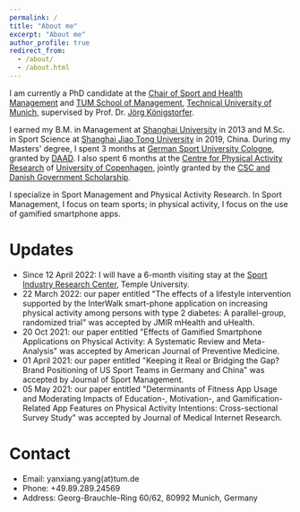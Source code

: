 ```yaml
---
permalink: /
title: "About me"
excerpt: "About me"
author_profile: true
redirect_from: 
  - /about/
  - /about.html
---
```


I am currently a PhD candidate at the [Chair of Sport and Health Management](https://www.sg.tum.de/en/mgt/home/) and [TUM School of Management](https://www.wi.tum.de/), [Technical University of Munich](https://www.tum.de/), supervised by Prof. Dr. [Jörg Königstorfer](https://www.sg.tum.de/en/mgt/team/ordinarius/).

I earned my B.M. in Management at [Shanghai University](https://www.shu.edu.cn/) in 2013 and M.Sc. in Sport Science at [Shanghai Jiao Tong University](https://www.sjtu.edu.cn/) in 2019, China. During my Masters' degree, I spent 3 months at [German Sport University Cologne](https://www.dshs-koeln.de/), granted by [DAAD](https://www.daad.org.cn/zh/find-funding/funding-programmes-in-germany/master-short-term-scholarship). I also spent 6 months at the [Centre for Physical Activity Research](https://aktivsundhed.dk/da/) of [University of Copenhagen](https://www.ku.dk/english/), jointly granted by the [CSC and Danish Government Scholarship](https://www.csc.edu.cn/chuguo).

I specialize in Sport Management and Physical Activity Research. In Sport Management, I focus on team sports; in physical activity, I focus on the use of gamified smartphone apps.

Updates
======
- Since 12 April 2022: I will have a 6-month visiting stay at the [Sport Industry Research Center](https://sthm.temple.edu/sport-industry-research-center/), Temple University.
- 22 March 2022: our paper entitled "The effects of a lifestyle intervention supported by the InterWalk smart-phone application on increasing physical activity among persons with type 2 diabetes: A parallel-group, randomized trial" was accepted by JMIR mHealth and uHealth.
- 20 Oct 2021: our paper entitled "Effects of Gamified Smartphone Applications on Physical Activity: A Systematic Review and Meta-Analysis" was accepted by American Journal of Preventive Medicine.
- 01 April 2021: our paper entitled "Keeping it Real or Bridging the Gap? Brand Positioning of US Sport Teams in Germany and China" was accepted by Journal of Sport Management.
- 05 May 2021: our paper entitled "Determinants of Fitness App Usage and Moderating Impacts of Education-, Motivation-, and Gamification-Related App Features on Physical Activity Intentions: Cross-sectional Survey Study" was accepted by Journal of Medical Internet Research.

Contact
======
- Email: yanxiang.yang(at)tum.de
- Phone: +49.89.289.24569
- Address: Georg-Brauchle-Ring 60/62, 80992 Munich, Germany




